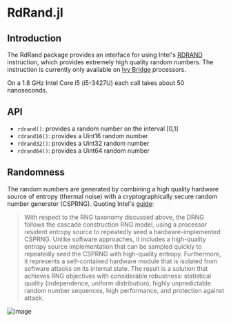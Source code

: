 RdRand.jl
=========

## Introduction

The RdRand package provides an interface for using Intel's [RDRAND][rdrand]
instruction, which provides extremely high quality random numbers. The instruction is currently
only available on [Ivy Bridge][ivy] processors.

On a 1.8 GHz Intel Core i5 (i5-3427U) each call takes about 50 nanoseconds.

[rdrand]: http://en.wikipedia.org/wiki/RdRand
[ivy]: http://en.wikipedia.org/wiki/Ivy_Bridge_(microarchitecture)

## API

* `rdrand()`: provides a random number on the interval [0,1]
* `rdrand16()`: provides a Uint16 random number
* `rdrand32()`: provides a Uint32 random number
* `rdrand64()`: provides a Uint64 random number

## Randomness

The random numbers are generated by combining a high quality hardware source of entropy (thermal noise) 
with a cryptographically secure random number generator (CSPRNG). 
Quoting Intel's [guide][guide]:

>With respect to the RNG taxonomy discussed above, the DRNG follows the cascade construction RNG model, using a processor resident entropy source to repeatedly seed a hardware-implemented CSPRNG. Unlike software approaches, it includes a high-quality entropy source implementation that can be sampled quickly to repeatedly seed the CSPRNG with high-quality entropy. Furthermore, it represents a self-contained hardware module that is isolated from software attacks on its internal state. The result is a solution that achieves RNG objectives with considerable robustness: statistical quality (independence, uniform distribution), highly unpredictable random number sequences, high performance, and protection against attack.

![image](https://f.cloud.github.com/assets/1629780/817025/7624f0fc-ef62-11e2-8619-15ff9206831f.png)

[guide]: http://software.intel.com/en-us/articles/intel-digital-random-number-generator-drng-software-implementation-guide
